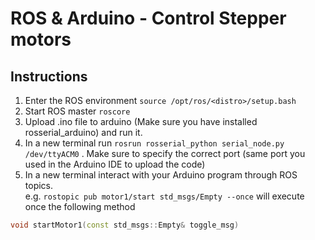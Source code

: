 ROS & Arduino - Control Stepper motors
======================================

## Instructions

1. Enter the ROS environment `source /opt/ros/<distro>/setup.bash`
2. Start ROS master `roscore`
3. Upload .ino file to arduino (Make sure you have installed rosserial_arduino) and run it.
4. In a new terminal run `rosrun rosserial_python serial_node.py /dev/ttyACM0` . Make sure to specify the correct port (same port you used in the Arduino IDE to upload the code)
5. In a new terminal interact with your Arduino program through ROS topics.<br>
e.g.
`rostopic pub motor1/start std_msgs/Empty --once` will execute once the following method
```c++
void startMotor1(const std_msgs::Empty& toggle_msg)
```